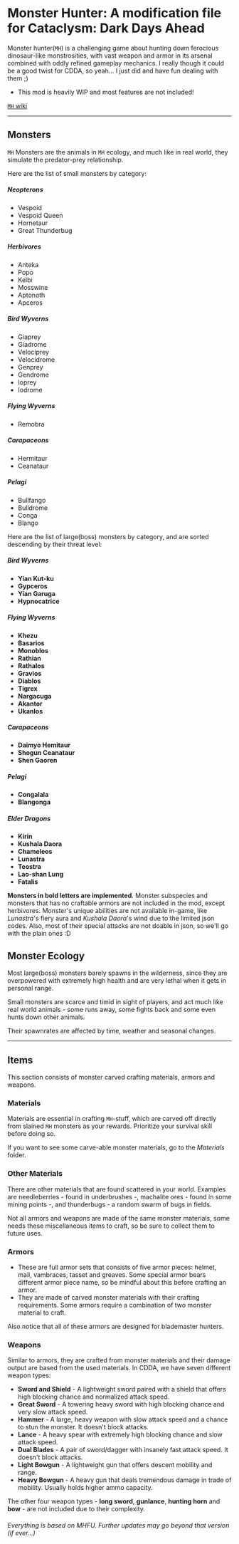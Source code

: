 # Monster Hunter: A modification file for Cataclysm: Dark Days Ahead

Monster hunter(`MH`) is a challenging game about hunting down ferocious dinosaur-like monstrosities, with vast weapon and armor in its arsenal combined with oddly refined gameplay mechanics. I really though it could be a good twist for CDDA, so yeah... I just did and have fun dealing with them ;)

- This mod is heavily WIP and most features are not included!

[`MH` wiki](https://monsterhunter.fandom.com/wiki/Monster_Hunter_Wiki)

***

## Monsters
`MH` Monsters are the animals in `MH` ecology, and much like in real world, they simulate the predator-prey relationship.

Here are the list of small monsters by category:

##### Neopterons
* Vespoid
* Vespoid Queen
* Hornetaur
* Great Thunderbug

##### Herbivores
* Anteka
* Popo
* Kelbi
* Mosswine
* Aptonoth
* Apceros

##### Bird Wyverns
* Giaprey
* Giadrome
* Velociprey
* Velocidrome
* Genprey
* Gendrome
* Ioprey
* Iodrome

##### Flying Wyverns
* Remobra

##### Carapaceons
* Hermitaur
* Ceanataur

##### Pelagi
* Bullfango
* Bulldrome
* Conga
* Blango

Here are the list of large(boss) monsters by category, and are sorted descending by their threat level:

##### Bird Wyverns
* **Yian Kut-ku**
* **Gypceros**
* **Yian Garuga**
* **Hypnocatrice**

##### Flying Wyverns
* **Khezu**
* **Basarios**
* **Monoblos**
* **Rathian**
* **Rathalos**
* **Gravios**
* **Diablos**
* **Tigrex**
* **Nargacuga**
* **Akantor**
* **Ukanlos**

##### Carapaceons
* **Daimyo Hemitaur**
* **Shogun Ceanataur**
* **Shen Gaoren**

##### Pelagi
* **Congalala**
* **Blangonga**

##### Elder Dragons
* **Kirin**
* **Kushala Daora**
* **Chameleos**
* **Lunastra**
* **Teostra**
* **Lao-shan Lung**
* **Fatalis**

**Monsters in bold letters are implemented**. Monster subspecies and monsters that has no craftable armors are not included in the mod, except herbivores. Monster's unique abilities are not available in-game, like _Lunastra_'s fiery aura and _Kushala Daora_'s wind due to the limited json codes. Also, most of their special attacks are not doable in json, so we'll go with the plain ones :D

## Monster Ecology
Most large(boss) monsters barely spawns in the wilderness, since they are overpowered with extremely high health and are very lethal when it gets in personal range.

Small monsters are scarce and timid in sight of players, and act much like real world animals - some runs away, some fights back and some even hunts down other animals.

Their spawnrates are affected by time, weather and seasonal changes.

***

## Items
This section consists of monster carved crafting materials, armors and weapons.

### Materials
Materials are essential in crafting `MH`-stuff, which are carved off directly from slained `MH` monsters as your rewards. Prioritize your survival skill before doing so.

If you want to see some carve-able monster materials, go to the *Materials* folder.

### Other Materials
There are other materials that are found scattered in your world. Examples are needleberries - found in underbrushes -, machalite ores - found in some mining points -, and thunderbugs - a random swarm of bugs in fields.

Not all armors and weapons are made of the same monster materials, some needs these miscellaneous items to craft, so be sure to collect them to future uses.

### Armors
* These are full armor sets that consists of five armor pieces: helmet, mail, vambraces, tasset and greaves. Some special armor bears different armor piece name, so be mindful about this before crafting an armor.
* They are made of carved monster materials with their crafting requirements. Some armors require a combination of two monster material to craft.

Also notice that all of these armors are designed for blademaster hunters.

### Weapons
Similar to armors, they are crafted from monster materials and their damage output are based from the used materials. In CDDA, we have seven different weapon types:

* **Sword and Shield** - A lightweight sword paired with a shield that offers high blocking chance and normalized attack speed.
* **Great Sword** - A towering heavy sword with high blocking chance and very slow attack speed.
* **Hammer** -  A large, heavy weapon with slow attack speed and a chance to stun the monster. It doesn't block attacks.
* **Lance** - A heavy spear with extremely high blocking chance and slow attack speed.
* **Dual Blades** - A pair of sword/dagger with insanely fast attack speed. It doesn't block attacks.
* **Light Bowgun** - A lightweight gun that offers descent mobility and range.
* **Heavy Bowgun** - A heavy gun that deals tremendous damage in trade of mobility. Usually holds higher ammo capacity.

The other four weapon types - **long sword**, **gunlance**, **hunting horn** and **bow** - are not included due to their complexity.

###### Everything is based on MHFU. Further updates may go beyond that version (if ever...)